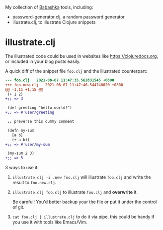 My collection of [Babashka](https://book.babashka.org/) tools, including:

- password-generator.clj, a random password generator
- illustrate.clj, to illustrate Clojure snippets

# illustrate.clj

  The illustrated code could be used in websites like https://clojuredocs.org, or included in your blog posts easily.

  A quick diff of the snippet file `foo.clj` and the illustrated counterpart:

  ```diff
  --- foo.clj   2021-08-07 11:47:35.562831545 +0800
  +++ foo.new.clj   2021-08-07 11:47:46.544740020 +0800
  @@ -1,11 +1,15 @@
   (+ 1 2)
  +;; => 3

   (def greeting "hello world!")
  +;; => #'user/greeting

   ;; preverse this dummy comment

   (defn my-sum
     [a b]
     (+ a b))
  +;; => #'user/my-sum

   (my-sum 2 3)
  +;; => 5
  ```

  3 ways to use it:
  1. `illustrate.clj -i .new foo.clj` will illustrate `foo.clj` and write the result to `foo.new.clj`.
  2. `illustrate.clj foo.clj` to illustrate `foo.clj` and **overwrite** it.

     Be careful! You'd better backup your the file or put it under the control of git.

  3. `cat foo.clj | illustrate.clj` to do it via pipe, this could be handy if you use it with tools like Emacs/Vim.
